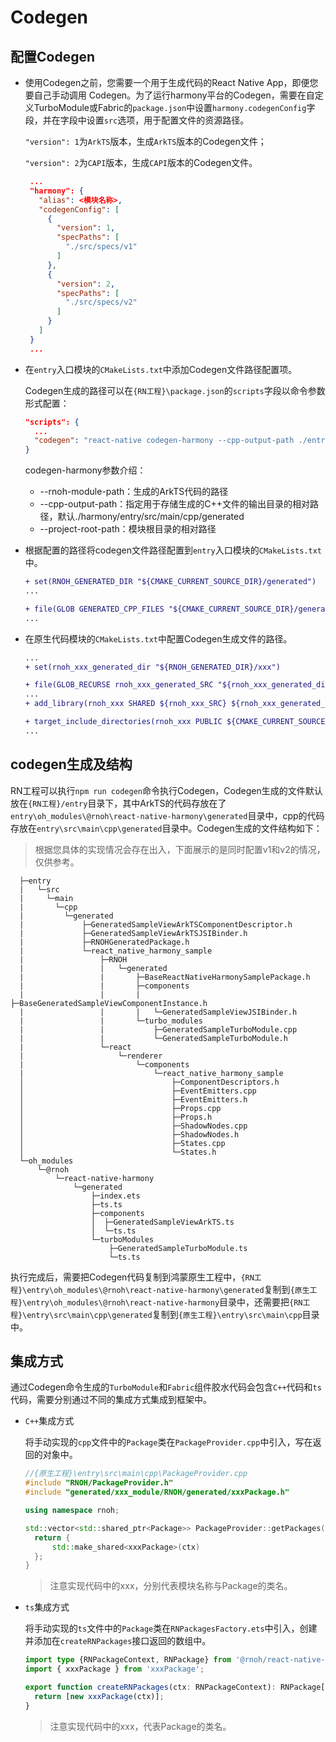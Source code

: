 # Codegen

## 配置Codegen

- 使用Codegen之前，您需要一个用于生成代码的React Native App，即便您要自己手动调用 Codegen。为了运行harmony平台的Codegen，需要在自定义TurboModule或Fabric的`package.json`中设置`harmony.codegenConfig`字段，并在字段中设置`src`选项，用于配置文件的资源路径。

   `"version": 1`为`ArkTS`版本，生成`ArkTS`版本的Codegen文件；

   `"version": 2`为`CAPI`版本，生成`CAPI`版本的Codegen文件。

   ```json
    ...
    "harmony": {
      "alias": <模块名称>,
      "codegenConfig": [
        {
          "version": 1,
          "specPaths": [
            "./src/specs/v1"
          ]
        },
        {
          "version": 2,
          "specPaths": [
            "./src/specs/v2"
          ]
        }
      ]
    }
    ...
   ```

- 在`entry`入口模块的`CMakeLists.txt`中添加Codegen文件路径配置项。

    Codegen生成的路径可以在`{RN工程}\package.json`的`scripts`字段以命令参数形式配置：

    ```json
    "scripts": {
      ...
      "codegen": "react-native codegen-harmony --cpp-output-path ./entry/src/main/cpp/generated --rnoh-module-path ./entry/oh_modules/@rnoh/react-native-openharmony"
    }
    ```

    codegen-harmony参数介绍：
    - --rnoh-module-path：生成的ArkTS代码的路径
    - --cpp-output-path：指定⽤于存储⽣成的C++文件的输出⽬录的相对路径，默认./harmony/entry/src/main/cpp/generated
    - --project-root-path：模块根⽬录的相对路径

- 根据配置的路径将codegen文件路径配置到`entry`入口模块的`CMakeLists.txt`中。

    ```diff
    + set(RNOH_GENERATED_DIR "${CMAKE_CURRENT_SOURCE_DIR}/generated")
    ...

    + file(GLOB GENERATED_CPP_FILES "${CMAKE_CURRENT_SOURCE_DIR}/generated/*.cpp") # this line is needed by codegen v1
    ...
    ```

- 在原生代码模块的`CMakeLists.txt`中配置Codegen生成文件的路径。

   ```diff
  ...
  + set(rnoh_xxx_generated_dir "${RNOH_GENERATED_DIR}/xxx")

  + file(GLOB_RECURSE rnoh_xxx_generated_SRC "${rnoh_xxx_generated_dir}/**/*.cpp")
  ...
  + add_library(rnoh_xxx SHARED ${rnoh_xxx_SRC} ${rnoh_xxx_generated_SRC})

  + target_include_directories(rnoh_xxx PUBLIC ${CMAKE_CURRENT_SOURCE_DIR} ${rnoh_xxx_generated_dir})
  ...
   ```

## codegen生成及结构

RN工程可以执行`npm run codegen`命令执行Codegen，Codegen生成的文件默认放在`{RN工程}/entry`目录下，其中ArkTS的代码存放在了`entry\oh_modules\@rnoh\react-native-harmony\generated`目录中，cpp的代码存放在`entry\src\main\cpp\generated`目录中。Codegen生成的文件结构如下：

> 根据您具体的实现情况会存在出入，下面展示的是同时配置v1和v2的情况，仅供参考。

```
  ├─entry
  |   └─src
  |     └─main
  |       └─cpp
  |         └─generated
  |             ├─GeneratedSampleViewArkTSComponentDescriptor.h
  |             ├─GeneratedSampleViewArkTSJSIBinder.h
  |             ├─RNOHGeneratedPackage.h
  |             └─react_native_harmony_sample
  |                 ├─RNOH
  |                 |   └─generated
  |                 |       ├─BaseReactNativeHarmonySamplePackage.h
  |                 |       ├─components
  |                 |       |   ├─BaseGeneratedSampleViewComponentInstance.h
  |                 |       |   └─GeneratedSampleViewJSIBinder.h
  |                 |       └─turbo_modules
  |                 |           ├─GeneratedSampleTurboModule.cpp
  |                 |           └─GeneratedSampleTurboModule.h
  |                 └─react
  |                     └─renderer
  |                         └─components
  |                             └─react_native_harmony_sample
  │                                 ├─ComponentDescriptors.h
  │                                 ├─EventEmitters.cpp
  │                                 ├─EventEmitters.h
  │                                 ├─Props.cpp
  │                                 ├─Props.h
  │                                 ├─ShadowNodes.cpp
  │                                 ├─ShadowNodes.h
  │                                 ├─States.cpp
  │                                 └─States.h
  └─oh_modules
      └─@rnoh
          └─react-native-harmony
              └─generated
                  ├─index.ets
                  ├─ts.ts
                  ├─components
                  │  ├─GeneratedSampleViewArkTS.ts
                  │  └─ts.ts
                  └─turboModules
                      ├─GeneratedSampleTurboModule.ts
                      └─ts.ts
```

执行完成后，需要把Codegen代码复制到鸿蒙原生工程中，`{RN工程}\entry\oh_modules\@rnoh\react-native-harmony\generated`复制到`{原生工程}\entry\oh_modules\@rnoh\react-native-harmony`目录中，还需要把`{RN工程}\entry\src\main\cpp\generated`复制到`{原生工程}\entry\src\main\cpp`目录中。

## 集成方式

通过Codegen命令生成的`TurboModule`和`Fabric`组件胶水代码会包含`C++`代码和`ts`代码，需要分别通过不同的集成方式集成到框架中。

- `C++`集成方式

  将手动实现的`cpp`文件中的`Package`类在`PackageProvider.cpp`中引入，写在返回的对象中。

     ```cpp
     //{原生工程}\entry\src\main\cpp\PackageProvider.cpp
     #include "RNOH/PackageProvider.h"
     #include "generated/xxx_module/RNOH/generated/xxxPackage.h"
     
     using namespace rnoh;
     
     std::vector<std::shared_ptr<Package>> PackageProvider::getPackages(Package::Context ctx) {
       return {
           std::make_shared<xxxPackage>(ctx)
       };
     }
     ```
  > 注意实现代码中的xxx，分别代表模块名称与Package的类名。

- `ts`集成方式

  将手动实现的`ts`文件中的`Package`类在`RNPackagesFactory.ets`中引入，创建并添加在`createRNPackages`接口返回的数组中。

  ```typescript
  import type {RNPackageContext, RNPackage} from '@rnoh/react-native-openharmony/ts';
  import { xxxPackage } from 'xxxPackage';
  
  export function createRNPackages(ctx: RNPackageContext): RNPackage[] {
    return [new xxxPackage(ctx)];
  }
  ```
  > 注意实现代码中的xxx，代表Package的类名。